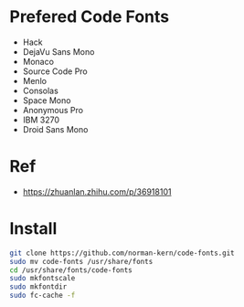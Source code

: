 # Prefered Code Fonts
- Hack
- DejaVu Sans Mono
- Monaco
- Source Code Pro
- Menlo
- Consolas
- Space Mono
- Anonymous Pro
- IBM 3270
- Droid Sans Mono

# Ref
- https://zhuanlan.zhihu.com/p/36918101

# Install
```bash
git clone https://github.com/norman-kern/code-fonts.git
sudo mv code-fonts /usr/share/fonts
cd /usr/share/fonts/code-fonts
sudo mkfontscale
sudo mkfontdir
sudo fc-cache -f
```
